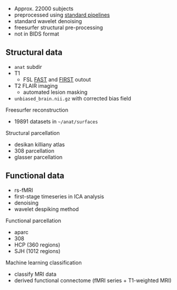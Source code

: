 * Approx. 22000 subjects
* preprocessed using [standard pipelines](https://biobank.ctsu.ox.ac.uk/crystal/docs/brain_mri.pdf)
* standard wavelet denoising
* freesurfer structural pre-processing
* not in BIDS format

## Structural data
* `anat` subdir
* T1
  * FSL [FAST](https://fsl.fmrib.ox.ac.uk/fsl/fslwiki/FAST) and [FIRST](https://fsl.fmrib.ox.ac.uk/fsl/fslwiki/FIRST) outout
* T2 FLAIR imaging
  * automated lesion masking
* `unbiased_brain.nii.gz` with corrected bias field

Freesurfer reconstruction
* 19891 datasets in `~/anat/surfaces`
  
Structural parcellation
* desikan killiany atlas
* 308 parcellation
* glasser parcellation

## Functional data
* rs-fMRI
* first-stage timeseries in ICA analysis
* denoising
* wavelet despiking method

Functional parcellation
* aparc
* 308
* HCP (360 regions)
* SJH (1012 regions)


Machine learning classification 
* classify MRI data 
* derived functional connectome (fMRI series + T1-weighted MRI)